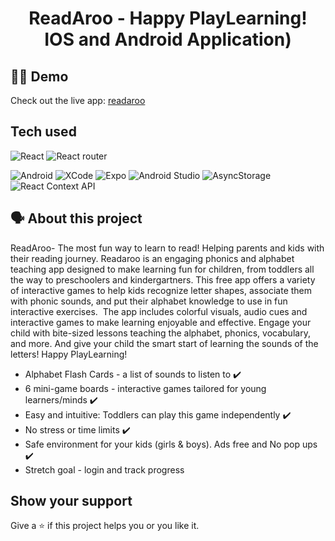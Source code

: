 
<!-- <div align="center">
<img width="150px" src="assets/images/bee-logo-transparent.png" alt="readaroo"/> 
</div> -->

<h1 align="center">ReadAroo - Happy PlayLearning! <br/> IOS and Android Application)</h1>

## 👨‍💻 Demo

Check out the live app: [readaroo](https:// )

## Tech used

<img alt="React" src="https://img.shields.io/badge/react-%236B74E0.svg?style=for-the-badge&logo=android&logoColor=%2361DAFB"/> <img alt="React router" src="https://img.shields.io/badge/reactrouter-%230671D5.svg?style=for-the-badge&logo=react&logoColor=%2361DAFB"/>

<img alt="Android" src="https://img.shields.io/badge/androidsdk-%230671D5.svg?style=for-the-badge&logo=android&logoColor=%2361DAFB"/>
<img alt="XCode" src="https://img.shields.io/badge/xcode-%230671D5.svg?style=for-the-badge&logo=xcode&logoColor=%2361DAFB"/>
<img alt="Expo" src="https://img.shields.io/badge/Expo-%230671D5.svg?style=for-the-badge&logo=expo&logoColor=%2361DAFB"/>
<img alt="Android Studio" src="https://img.shields.io/badge/Android Studio-%230671D5.svg?style=for-the-badge&logo=androidstudio&logoColor=%2361DAFB"/>
<img alt="AsyncStorage" src="https://img.shields.io/badge/AsyncStorage-%230671D5.svg?style=for-the-badge&logo=androidstudio&logoColor=%2361DAFB"/>
<img alt="React Context API" src="https://img.shields.io/badge/ReactContext-%230671D5.svg?style=for-the-badge&logo=androidstudio&logoColor=%2361DAFB"/>

## 🗣️ About this project

ReadAroo- The most fun way to learn to read! Helping parents and kids with their reading journey. 
Readaroo is an engaging phonics and alphabet teaching app designed to make learning fun for children, from toddlers all the way to preschoolers and kindergartners. This free app offers a variety of interactive games to help kids recognize letter shapes, associate them with phonic sounds, and put their alphabet knowledge to use in fun interactive exercises.  The app includes colorful visuals, audio cues and interactive games to make learning enjoyable and effective. Engage your child with bite-sized lessons teaching the alphabet, phonics, vocabulary, and more. And give your child the smart start of learning the sounds of the letters! Happy PlayLearning!

- Alphabet Flash Cards - a list of sounds to listen to ✔️
- 6 mini-game boards - interactive games tailored for young learners/minds ✔️
- Easy and intuitive: Toddlers can play this game independently ✔️
- No stress or time limits ✔️
- Safe environment for your kids (girls & boys). Ads free and No pop ups ✔️
- Stretch goal - login and track progress


## Show your support
Give a ⭐️ if this project helps you or you like it.